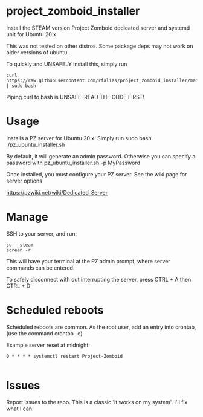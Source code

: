 # project_zomboid_installer
Install the STEAM version Project Zomboid dedicated server and systemd unit for Ubuntu 20.x

This was not tested on other distros. Some package deps may not work on older versions of ubuntu.

To quickly and UNSAFELY install this, simply run

```
curl https://raw.githubusercontent.com/rfalias/project_zomboid_installer/main/pz_ubuntu_installer.sh | sudo bash
```
Piping curl to bash is UNSAFE. READ THE CODE FIRST!


# Usage
Installs a PZ server for Ubuntu 20.x. Simply run sudo bash ./pz_ubuntu_installer.sh

By default, it will generate an admin password. Otherwise you can specify a password with pz_ubuntu_installer.sh -p MyPassword

Once installed, you must configure your PZ server. See the wiki page for server options

https://pzwiki.net/wiki/Dedicated_Server


# Manage
SSH to your server, and run:

```
su - steam
screen -r
```

This will have your terminal at the PZ admin prompt, where server commands can be entered. 

To safely disconnect with out interrupting the server, press CTRL + A then CTRL + D


# Scheduled reboots
Scheduled reboots are common. As the root user, add an entry into crontab, (use the command crontab -e)

Example server reset at midnight:

```
0 * * * * systemctl restart Project-Zomboid


```

# Issues
Report issues to the repo. This is a classic 'it works on my system'. I'll fix what I can.

